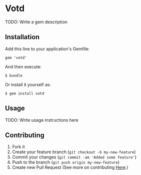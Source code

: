 # Votd

TODO: Write a gem description

## Installation

Add this line to your application's Gemfile:

    gem 'votd'

And then execute:

    $ bundle

Or install it yourself as:

    $ gem install votd

## Usage

TODO: Write usage instructions here

## Contributing

1. Fork it
2. Create your feature branch (`git checkout -b my-new-feature`)
3. Commit your changes (`git commit -am 'Added some feature'`)
4. Push to the branch (`git push origin my-new-feature`)
5. Create new Pull Request
(See more on contributing [Here](https://github.com/doctorbh/votd/wiki/Contributions).)
